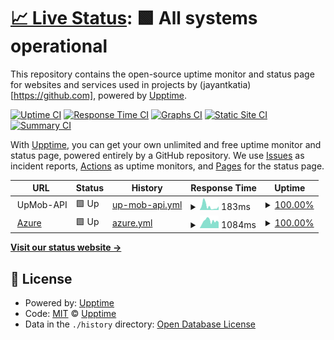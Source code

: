 # [📈 Live Status](https://jayantkatia.github.io/site-monitor): <!--live status--> **🟩 All systems operational**

This repository contains the open-source uptime monitor and status page for websites and services used in projects by (jayantkatia)[https://github.com], powered by [Upptime](https://github.com/upptime/upptime).

[![Uptime CI](https://github.com/jayantkatia/exploring-upptime/workflows/Uptime%20CI/badge.svg)](https://github.com/jayantkatia/exploring-upptime/actions?query=workflow%3A%22Uptime+CI%22)
[![Response Time CI](https://github.com/jayantkatia/exploring-upptime/workflows/Response%20Time%20CI/badge.svg)](https://github.com/jayantkatia/exploring-upptime/actions?query=workflow%3A%22Response+Time+CI%22)
[![Graphs CI](https://github.com/jayantkatia/exploring-upptime/workflows/Graphs%20CI/badge.svg)](https://github.com/jayantkatia/exploring-upptime/actions?query=workflow%3A%22Graphs+CI%22)
[![Static Site CI](https://github.com/jayantkatia/exploring-upptime/workflows/Static%20Site%20CI/badge.svg)](https://github.com/jayantkatia/exploring-upptime/actions?query=workflow%3A%22Static+Site+CI%22)
[![Summary CI](https://github.com/jayantkatia/exploring-upptime/workflows/Summary%20CI/badge.svg)](https://github.com/jayantkatia/exploring-upptime/actions?query=workflow%3A%22Summary+CI%22)

With [Upptime](https://upptime.js.org), you can get your own unlimited and free uptime monitor and status page, powered entirely by a GitHub repository. We use [Issues](https://github.com/upptime/upptime/issues) as incident reports, [Actions](https://github.com/jayantkatia/exploring-upptime/actions) as uptime monitors, and [Pages](https://upptime.github.io/upptime) for the status page.

<!--start: status pages-->
<!-- This summary is generated by Upptime (https://github.com/upptime/upptime) -->
<!-- Do not edit this manually, your changes will be overwritten -->
<!-- prettier-ignore -->
| URL | Status | History | Response Time | Uptime |
| --- | ------ | ------- | ------------- | ------ |
| <img alt="" src="https://favicons.githubusercontent.com/null" height="13"> UpMob-API | 🟩 Up | [up-mob-api.yml](https://github.com/jayantkatia/site-monitor/commits/HEAD/history/up-mob-api.yml) | <details><summary><img alt="Response time graph" src="./graphs/up-mob-api/response-time-week.png" height="20"> 183ms</summary><br><a href="https://jayantkatia.github.io/site-monitor/history/up-mob-api"><img alt="Response time 183" src="https://img.shields.io/endpoint?url=https%3A%2F%2Fraw.githubusercontent.com%2Fjayantkatia%2Fsite-monitor%2FHEAD%2Fapi%2Fup-mob-api%2Fresponse-time.json"></a><br><a href="https://jayantkatia.github.io/site-monitor/history/up-mob-api"><img alt="24-hour response time 103" src="https://img.shields.io/endpoint?url=https%3A%2F%2Fraw.githubusercontent.com%2Fjayantkatia%2Fsite-monitor%2FHEAD%2Fapi%2Fup-mob-api%2Fresponse-time-day.json"></a><br><a href="https://jayantkatia.github.io/site-monitor/history/up-mob-api"><img alt="7-day response time 183" src="https://img.shields.io/endpoint?url=https%3A%2F%2Fraw.githubusercontent.com%2Fjayantkatia%2Fsite-monitor%2FHEAD%2Fapi%2Fup-mob-api%2Fresponse-time-week.json"></a><br><a href="https://jayantkatia.github.io/site-monitor/history/up-mob-api"><img alt="30-day response time 183" src="https://img.shields.io/endpoint?url=https%3A%2F%2Fraw.githubusercontent.com%2Fjayantkatia%2Fsite-monitor%2FHEAD%2Fapi%2Fup-mob-api%2Fresponse-time-month.json"></a><br><a href="https://jayantkatia.github.io/site-monitor/history/up-mob-api"><img alt="1-year response time 183" src="https://img.shields.io/endpoint?url=https%3A%2F%2Fraw.githubusercontent.com%2Fjayantkatia%2Fsite-monitor%2FHEAD%2Fapi%2Fup-mob-api%2Fresponse-time-year.json"></a></details> | <details><summary><a href="https://jayantkatia.github.io/site-monitor/history/up-mob-api">100.00%</a></summary><a href="https://jayantkatia.github.io/site-monitor/history/up-mob-api"><img alt="All-time uptime 100.00%" src="https://img.shields.io/endpoint?url=https%3A%2F%2Fraw.githubusercontent.com%2Fjayantkatia%2Fsite-monitor%2FHEAD%2Fapi%2Fup-mob-api%2Fuptime.json"></a><br><a href="https://jayantkatia.github.io/site-monitor/history/up-mob-api"><img alt="24-hour uptime 100.00%" src="https://img.shields.io/endpoint?url=https%3A%2F%2Fraw.githubusercontent.com%2Fjayantkatia%2Fsite-monitor%2FHEAD%2Fapi%2Fup-mob-api%2Fuptime-day.json"></a><br><a href="https://jayantkatia.github.io/site-monitor/history/up-mob-api"><img alt="7-day uptime 100.00%" src="https://img.shields.io/endpoint?url=https%3A%2F%2Fraw.githubusercontent.com%2Fjayantkatia%2Fsite-monitor%2FHEAD%2Fapi%2Fup-mob-api%2Fuptime-week.json"></a><br><a href="https://jayantkatia.github.io/site-monitor/history/up-mob-api"><img alt="30-day uptime 100.00%" src="https://img.shields.io/endpoint?url=https%3A%2F%2Fraw.githubusercontent.com%2Fjayantkatia%2Fsite-monitor%2FHEAD%2Fapi%2Fup-mob-api%2Fuptime-month.json"></a><br><a href="https://jayantkatia.github.io/site-monitor/history/up-mob-api"><img alt="1-year uptime 100.00%" src="https://img.shields.io/endpoint?url=https%3A%2F%2Fraw.githubusercontent.com%2Fjayantkatia%2Fsite-monitor%2FHEAD%2Fapi%2Fup-mob-api%2Fuptime-year.json"></a></details>
| <img alt="" src="https://favicons.githubusercontent.com/azure.microsoft.com" height="13"> [Azure](https://azure.microsoft.com) | 🟩 Up | [azure.yml](https://github.com/jayantkatia/site-monitor/commits/HEAD/history/azure.yml) | <details><summary><img alt="Response time graph" src="./graphs/azure/response-time-week.png" height="20"> 1084ms</summary><br><a href="https://jayantkatia.github.io/site-monitor/history/azure"><img alt="Response time 1084" src="https://img.shields.io/endpoint?url=https%3A%2F%2Fraw.githubusercontent.com%2Fjayantkatia%2Fsite-monitor%2FHEAD%2Fapi%2Fazure%2Fresponse-time.json"></a><br><a href="https://jayantkatia.github.io/site-monitor/history/azure"><img alt="24-hour response time 2281" src="https://img.shields.io/endpoint?url=https%3A%2F%2Fraw.githubusercontent.com%2Fjayantkatia%2Fsite-monitor%2FHEAD%2Fapi%2Fazure%2Fresponse-time-day.json"></a><br><a href="https://jayantkatia.github.io/site-monitor/history/azure"><img alt="7-day response time 1084" src="https://img.shields.io/endpoint?url=https%3A%2F%2Fraw.githubusercontent.com%2Fjayantkatia%2Fsite-monitor%2FHEAD%2Fapi%2Fazure%2Fresponse-time-week.json"></a><br><a href="https://jayantkatia.github.io/site-monitor/history/azure"><img alt="30-day response time 1084" src="https://img.shields.io/endpoint?url=https%3A%2F%2Fraw.githubusercontent.com%2Fjayantkatia%2Fsite-monitor%2FHEAD%2Fapi%2Fazure%2Fresponse-time-month.json"></a><br><a href="https://jayantkatia.github.io/site-monitor/history/azure"><img alt="1-year response time 1084" src="https://img.shields.io/endpoint?url=https%3A%2F%2Fraw.githubusercontent.com%2Fjayantkatia%2Fsite-monitor%2FHEAD%2Fapi%2Fazure%2Fresponse-time-year.json"></a></details> | <details><summary><a href="https://jayantkatia.github.io/site-monitor/history/azure">100.00%</a></summary><a href="https://jayantkatia.github.io/site-monitor/history/azure"><img alt="All-time uptime 100.00%" src="https://img.shields.io/endpoint?url=https%3A%2F%2Fraw.githubusercontent.com%2Fjayantkatia%2Fsite-monitor%2FHEAD%2Fapi%2Fazure%2Fuptime.json"></a><br><a href="https://jayantkatia.github.io/site-monitor/history/azure"><img alt="24-hour uptime 100.00%" src="https://img.shields.io/endpoint?url=https%3A%2F%2Fraw.githubusercontent.com%2Fjayantkatia%2Fsite-monitor%2FHEAD%2Fapi%2Fazure%2Fuptime-day.json"></a><br><a href="https://jayantkatia.github.io/site-monitor/history/azure"><img alt="7-day uptime 100.00%" src="https://img.shields.io/endpoint?url=https%3A%2F%2Fraw.githubusercontent.com%2Fjayantkatia%2Fsite-monitor%2FHEAD%2Fapi%2Fazure%2Fuptime-week.json"></a><br><a href="https://jayantkatia.github.io/site-monitor/history/azure"><img alt="30-day uptime 100.00%" src="https://img.shields.io/endpoint?url=https%3A%2F%2Fraw.githubusercontent.com%2Fjayantkatia%2Fsite-monitor%2FHEAD%2Fapi%2Fazure%2Fuptime-month.json"></a><br><a href="https://jayantkatia.github.io/site-monitor/history/azure"><img alt="1-year uptime 100.00%" src="https://img.shields.io/endpoint?url=https%3A%2F%2Fraw.githubusercontent.com%2Fjayantkatia%2Fsite-monitor%2FHEAD%2Fapi%2Fazure%2Fuptime-year.json"></a></details>

<!--end: status pages-->

[**Visit our status website →**](https://upptime.github.io/upptime)

## 📄 License

- Powered by: [Upptime](https://github.com/upptime/upptime)
- Code: [MIT](./LICENSE) © [Upptime](https://upptime.js.org)
- Data in the `./history` directory: [Open Database License](https://opendatacommons.org/licenses/odbl/1-0/)
